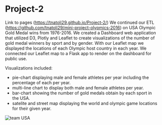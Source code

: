 # Project-2
Link to pages (https://tnatoli29.github.io/Project-2/)
We continued our ETL (https://github.com/tnatoli29/mini-project-olypmics-2016) on USA Olympic Gold Medal wins from 1976-2016. We created a Dashboard web application that utilized D3, Plotly and Leaflet to create visualizations of the number of gold medal winners by sport and by gender. With our Leaflet map we displayed the locations of each Olympic host country in each year. We connected our Leaflet map to a Flask app to render on the dashboard for public use. 

Visualizations included:
* pie-chart displaying male and female athletes per year including the percentage of each per year.
* multi-line chart to display both male and female athletes per year.
* bar-chart showing the number of gold medals obtain by each sport in the USA.
* satelite and street map displaying the world and olympic game locations for their given year.


![team USA](https://pbs.twimg.com/profile_images/573245641846988800/p1_68JCY.png)
